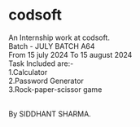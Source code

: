 # codsoft
 An Internship work at codsoft.
 <BR>
 Batch - JULY BATCH A64
 <BR>
 From 15 july 2024 To 15 august 2024
 <BR>
 Task Included are:-
 <BR>
 1.Calculator
 <BR>
 2.Password Generator
 <BR>
 3.Rock-paper-scissor game

<BR>
 By SIDDHANT SHARMA.
